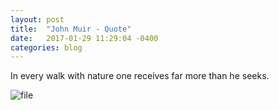 ```yaml
---
layout: post
title:  "John Muir - Quote"
date:   2017-01-29 11:29:04 -0400
categories: blog
---
```


In every walk with nature one receives far more than he seeks.

![file](https://img.tdevisscher.ca/images/blog/5c9cb427-2c3c-9b58-dbfb-5296bcf95fb6.jpg)